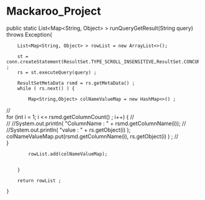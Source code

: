 # Mackaroo_Project


public static  List<Map<String, Object> > runQueryGetResult(String query) throws Exception{
		
		List<Map<String, Object> > rowList = new ArrayList<>(); 
		
		st = conn.createStatement(ResultSet.TYPE_SCROLL_INSENSITIVE,ResultSet.CONCUR_READ_ONLY) ; 		
		rs = st.executeQuery(query) ;
		
		ResultSetMetaData rsmd = rs.getMetaData() ; 
		while ( rs.next() ) {
			
			Map<String,Object> colNameValueMap = new HashMap<>() ; 
//			
			for (int i = 1; i <= rsmd.getColumnCount() ; i++) {
//				
//				//System.out.println( "ColumnName : " + rsmd.getColumnName(i));
//				//System.out.println( "value  :     " + rs.getObject(i) );
				colNameValueMap.put(rsmd.getColumnName(i), rs.getObject(i) ) ; 
//				
			}
			
			rowList.add(colNameValueMap); 
			
			
		}
		
		return rowList ; 
		
	}
